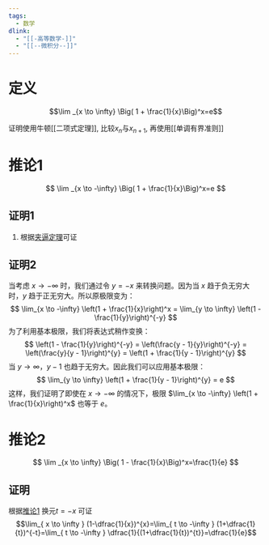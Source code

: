 ```yaml
---
tags:
  - 数学
dlink:
  - "[[-高等数学-]]"
  - "[[--微积分--]]"
---
```

# 定义
$$\lim _{x \to \infty} \Big( 1 + \frac{1}{x}\Big)^x=e$$

证明使用牛顿[[二项式定理]], 比较$x_{n}$与$x_{n+1}$, 再使用[[单调有界准则]]

# 推论1
$$
\lim _{x \to -\infty} \Big( 1 + \frac{1}{x}\Big)^x=e
$$
## 证明1
1. 根据[夹逼定理](#夹逼定理)可证
## 证明2
当考虑 $x \to -\infty$ 时，我们通过令 $y = -x$ 来转换问题。因为当 $x$ 趋于负无穷大时，$y$ 趋于正无穷大。所以原极限变为：
$$
\lim_{x \to -\infty} \left(1 + \frac{1}{x}\right)^x = \lim_{y \to \infty} \left(1 - \frac{1}{y}\right)^{-y}
$$
为了利用基本极限，我们将表达式稍作变换：
$$
\left(1 - \frac{1}{y}\right)^{-y} = \left(\frac{y - 1}{y}\right)^{-y} = \left(\frac{y}{y - 1}\right)^{y} = \left(1 + \frac{1}{y - 1}\right)^{y}
$$
当 $y \to \infty$，$y - 1$ 也趋于无穷大。因此我们可以应用基本极限：
$$
\lim_{y \to \infty} \left(1 + \frac{1}{y - 1}\right)^{y} = e
$$
这样，我们证明了即使在 $x \to -\infty$ 的情况下，极限 $\lim_{x \to -\infty} \left(1 + \frac{1}{x}\right)^x$ 也等于 $e$。





# 推论2
$$
\lim _{x \to \infty} \Big( 1 - \frac{1}{x}\Big)^x=\frac{1}{e}
$$
## 证明
根据[推论1](#推论1) 换元$t=-x$ 可证
$$\lim_{ x \to \infty } (1-\dfrac{1}{x})^{x}=\lim_{ t \to -\infty } (1+\dfrac{1}{t})^{-t}=\lim_{ t \to -\infty } \dfrac{1}{(1+\dfrac{1}{t})^{t}}=\dfrac{1}{e}$$
